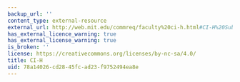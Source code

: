 ```yaml
---
backup_url: ''
content_type: external-resource
external_url: http://web.mit.edu/commreq/faculty%20ci-h.html#CI-H%20Subjects
has_external_licence_warning: true
has_external_license_warning: true
is_broken: ''
license: https://creativecommons.org/licenses/by-nc-sa/4.0/
title: CI-H
uid: 78a14026-cd28-45fc-ad23-f9752494ea8e
---
```

